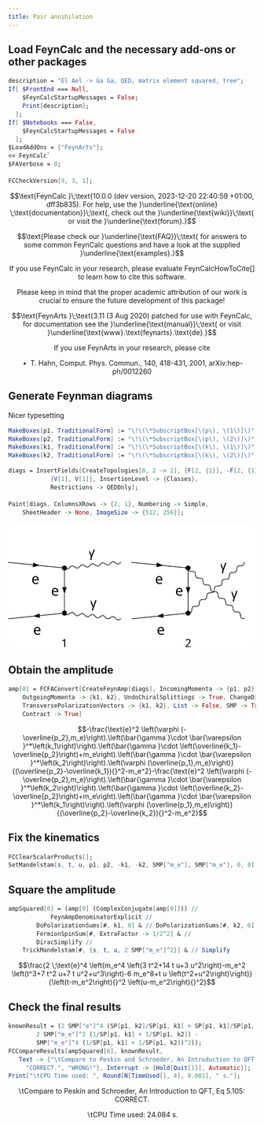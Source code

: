 ```yaml
---
title: Pair annihilation
---
```



## Load FeynCalc and the necessary add-ons or other packages

```mathematica
description = "El Ael -> Ga Ga, QED, matrix element squared, tree";
If[ $FrontEnd === Null, 
  	$FeynCalcStartupMessages = False; 
  	Print[description]; 
  ];
If[ $Notebooks === False, 
  	$FeynCalcStartupMessages = False 
  ];
$LoadAddOns = {"FeynArts"};
<< FeynCalc`
$FAVerbose = 0; 
 
FCCheckVersion[9, 3, 1];
```

$$\text{FeynCalc }\;\text{10.0.0 (dev version, 2023-12-20 22:40:59 +01:00, dff3b835). For help, use the }\underline{\text{online} \;\text{documentation}}\;\text{, check out the }\underline{\text{wiki}}\;\text{ or visit the }\underline{\text{forum}.}$$

$$\text{Please check our }\underline{\text{FAQ}}\;\text{ for answers to some common FeynCalc questions and have a look at the supplied }\underline{\text{examples}.}$$

$$\text{If you use FeynCalc in your research, please evaluate FeynCalcHowToCite[] to learn how to cite this software.}$$

$$\text{Please keep in mind that the proper academic attribution of our work is crucial to ensure the future development of this package!}$$

$$\text{FeynArts }\;\text{3.11 (3 Aug 2020) patched for use with FeynCalc, for documentation see the }\underline{\text{manual}}\;\text{ or visit }\underline{\text{www}.\text{feynarts}.\text{de}.}$$

$$\text{If you use FeynArts in your research, please cite}$$

$$\text{ $\bullet $ T. Hahn, Comput. Phys. Commun., 140, 418-431, 2001, arXiv:hep-ph/0012260}$$

## Generate Feynman diagrams

Nicer typesetting

```mathematica
MakeBoxes[p1, TraditionalForm] := "\!\(\*SubscriptBox[\(p\), \(1\)]\)";
MakeBoxes[p2, TraditionalForm] := "\!\(\*SubscriptBox[\(p\), \(2\)]\)";
MakeBoxes[k1, TraditionalForm] := "\!\(\*SubscriptBox[\(k\), \(1\)]\)";
MakeBoxes[k2, TraditionalForm] := "\!\(\*SubscriptBox[\(k\), \(2\)]\)";
```

```mathematica
diags = InsertFields[CreateTopologies[0, 2 -> 2], {F[2, {1}], -F[2, {1}]} -> 
     		{V[1], V[1]}, InsertionLevel -> {Classes}, 
    		Restrictions -> QEDOnly]; 
 
Paint[diags, ColumnsXRows -> {2, 1}, Numbering -> Simple, 
  	SheetHeader -> None, ImageSize -> {512, 256}];
```

![04qwebekrexaj](img/04qwebekrexaj.svg)

## Obtain the amplitude

```mathematica
amp[0] = FCFAConvert[CreateFeynAmp[diags], IncomingMomenta -> {p1, p2}, 
  	OutgoingMomenta -> {k1, k2}, UndoChiralSplittings -> True, ChangeDimension -> 4, 
  	TransversePolarizationVectors -> {k1, k2}, List -> False, SMP -> True, 
  	Contract -> True]
```

$$-\frac{\text{e}^2 \left(\varphi (-\overline{p_2},m_e)\right).\left(\bar{\gamma }\cdot \bar{\varepsilon }^*\left(k_1\right)\right).\left(\bar{\gamma }\cdot \left(\overline{k_1}-\overline{p_2}\right)+m_e\right).\left(\bar{\gamma }\cdot \bar{\varepsilon }^*\left(k_2\right)\right).\left(\varphi (\overline{p_1},m_e)\right)}{(\overline{p_2}-\overline{k_1}){}^2-m_e^2}-\frac{\text{e}^2 \left(\varphi (-\overline{p_2},m_e)\right).\left(\bar{\gamma }\cdot \bar{\varepsilon }^*\left(k_2\right)\right).\left(\bar{\gamma }\cdot \left(\overline{k_2}-\overline{p_2}\right)+m_e\right).\left(\bar{\gamma }\cdot \bar{\varepsilon }^*\left(k_1\right)\right).\left(\varphi (\overline{p_1},m_e)\right)}{(\overline{p_2}-\overline{k_2}){}^2-m_e^2}$$

## Fix the kinematics

```mathematica
FCClearScalarProducts[];
SetMandelstam[s, t, u, p1, p2, -k1, -k2, SMP["m_e"], SMP["m_e"], 0, 0];
```

## Square the amplitude

```mathematica
ampSquared[0] = (amp[0] (ComplexConjugate[amp[0]])) // 
        	FeynAmpDenominatorExplicit // 
       	DoPolarizationSums[#, k1, 0] & // DoPolarizationSums[#, k2, 0] & // 
     	FermionSpinSum[#, ExtraFactor -> 1/2^2] & // 
    	DiracSimplify // 
   	TrickMandelstam[#, {s, t, u, 2 SMP["m_e"]^2}] & // Simplify
```

$$\frac{2 \;\text{e}^4 \left(m_e^4 \left(3 t^2+14 t u+3 u^2\right)-m_e^2 \left(t^3+7 t^2 u+7 t u^2+u^3\right)-6 m_e^8+t u \left(t^2+u^2\right)\right)}{\left(t-m_e^2\right){}^2 \left(u-m_e^2\right){}^2}$$

## Check the final results

```mathematica
knownResult = (2 SMP["e"]^4 (SP[p1, k2]/SP[p1, k1] + SP[p1, k1]/SP[p1, k2] + 
      	2 SMP["m_e"]^2 (1/SP[p1, k1] + 1/SP[p1, k2]) - 
      	SMP["m_e"]^4 (1/SP[p1, k1] + 1/SP[p1, k2])^2));
FCCompareResults[ampSquared[0], knownResult, 
   Text -> {"\tCompare to Peskin and Schroeder, An Introduction to QFT, Eq 5.105:", 
     "CORRECT.", "WRONG!"}, Interrupt -> {Hold[Quit[1]], Automatic}];
Print["\tCPU Time used: ", Round[N[TimeUsed[], 4], 0.001], " s."];
```

$$\text{$\backslash $tCompare to Peskin and Schroeder, An Introduction to QFT, Eq 5.105:} \;\text{CORRECT.}$$

$$\text{$\backslash $tCPU Time used: }24.084\text{ s.}$$